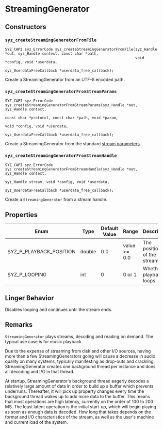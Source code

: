 # StreamingGenerator

## Constructors

### `syz_createStreamingGeneratorFromFile`

```
SYZ_CAPI syz_ErrorCode syz_createStreamingGeneratorFromFile(syz_Handle *out, syz_Handle context, const char *path,
                                                            void *config, void *userdata,
                                                            syz_UserdataFreeCallback *userdata_free_callback);
```

Create a StreamingGenerator from an UTF-8 encoded path.

### `syz_createStreamingGeneratorFromStreamParams`

```
SYZ_CAPI syz_ErrorCode syz_createStreamingGeneratorFromStreamParams(syz_Handle *out, syz_Handle context,
                                                                    const char *protocol, const char *path, void *param,
                                                                    void *config, void *userdata,
                                                                    syz_UserdataFreeCallback *userdata_free_callback);
```

Create a StreamingGenerator from the standard [stream
parameters](../concepts/decoding.md).

### `syz_createStreamingGeneratorFromStreamHandle`

```
SYZ_CAPI syz_ErrorCode syz_createStreamingGeneratorFromStreamHandle(syz_Handle *out, syz_Handle context,
                                                                    syz_Handle stream, void *config, void *userdata,
                                                                    syz_UserdataFreeCallback *userdata_free_callback);
```

Create a `StreamingGenerator` from a stream handle.

## Properties

Enum | Type | Default Value | Range | Description
--- | --- | --- | --- | ---
SYZ_P_PLAYBACK_POSITION | double | 0.0 | value >= 0.0 | The position in of the stream.
SYZ_P_LOOPING | int | 0 | 0 or 1 | Whether playback loops

## Linger Behavior

Disables looping and continues until the stream ends.

## Remarks

`StreamingGenerator` plays streams, decoding and reading on demand.  The typical
use case is for music playback.

Due to the expense of streaming from disk and other I/O sources, having more
than a few StreamingGenerators going will cause a decrease in audio quality on
many systems, typically manifesting as drop-outs and crackling.
StreamingGenerator creates one background thread per instance and does all
decoding and I/O in that thread.

At startup, StreamingGenerator's background thread eagerly decodes a relatively
large amount of data in order to build up a buffer which prevents underruns.
Thereafter, it will pick up property changes every time the background thread
wakes up to add more data to the buffer.  This means that most operations are
high latency, currently on the order of 100 to 200 MS. The least latent
operation is the initial start-up, which will begin playing as soon as enough
data is decoded.  How long that takes depends on the format and I/O
characteristics of the stream, as well as the user's machine and current load of
the system.
